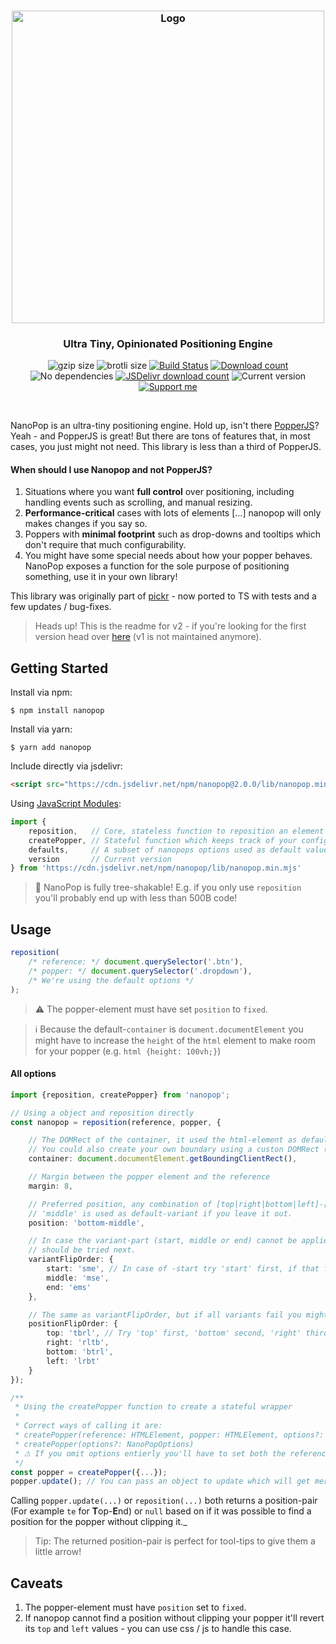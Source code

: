 <h3 align="center">
    <img src="https://user-images.githubusercontent.com/30767528/81419142-155b4100-914e-11ea-913b-cb9f0cccd4e2.png" width="500" alt="Logo">
</h3>

<h3 align="center">
    Ultra Tiny, Opinionated Positioning Engine
</h3>

<p align="center">
  <img alt="gzip size" src="https://img.badgesize.io/https://cdn.jsdelivr.net/npm/nanopop/lib/nanopop.min.mjs?compression=gzip&style=flat-square">
  <img alt="brotli size" src="https://img.badgesize.io/https://cdn.jsdelivr.net/npm/nanopop/lib/nanopop.min.mjs?compression=brotli&style=flat-square">
  <a href="https://github.com/Simonwep/nanopop/actions"><img
     alt="Build Status"
     src="https://img.shields.io/github/workflow/status/Simonwep/nanopop/CI?style=flat-square"/></a>
  <a href="https://www.npmjs.com/package/nanopop"><img
     alt="Download count"
     src="https://img.shields.io/npm/dm/nanopop.svg?style=popout-square"></a>
  <img alt="No dependencies" src="https://img.shields.io/badge/dependencies-none-27ae60.svg?style=popout-square">
  <a href="https://www.jsdelivr.com/package/npm/nanopop"><img
     alt="JSDelivr download count"
     src="https://data.jsdelivr.com/v1/package/npm/nanopop/badge"></a>
  <img alt="Current version"
       src="https://img.shields.io/github/tag/Simonwep/nanopop.svg?color=3498DB&label=version&style=flat-square">
  <a href="https://github.com/sponsors/Simonwep"><img
     alt="Support me"
     src="https://img.shields.io/badge/github-support-3498DB.svg?style=popout-square"></a>
</p>

<br>

NanoPop is an ultra-tiny positioning engine. Hold up, isn't there [PopperJS](https://github.com/popperjs/popper-core)?
Yeah - and PopperJS is great! But there are tons of features that, in most cases, you just might not need. This library is less than a third of PopperJS.

#### When should I use Nanopop and not PopperJS?
1. Situations where you want **full control** over positioning, including handling events such as scrolling, and manual resizing.
2. **Performance-critical** cases with lots of elements [...] nanopop will only makes changes if you say so.
3. Poppers with **minimal footprint** such as drop-downs and tooltips which don't require that much configurability.
4. You might have some special needs about how your popper behaves. NanoPop exposes a function for the sole purpose of positioning something, use it in your own library!

This library was originally part of [pickr](https://github.com/Simonwep/pickr) - now ported to TS with tests and a few updates / bug-fixes.

> Heads up! This is the readme for v2 - if you're looking for the first version head over [here](https://github.com/Simonwep/nanopop/tree/539de9558a113ca6548a0d7d316ae8c65d7817d5) (v1 is not maintained anymore).

## Getting Started

Install via npm:
```shell
$ npm install nanopop
```

Install via yarn:
```shell
$ yarn add nanopop
```

Include directly via jsdelivr:
```html
<script src="https://cdn.jsdelivr.net/npm/nanopop@2.0.0/lib/nanopop.min.js"></script>
```

Using [JavaScript Modules](https://developer.mozilla.org/en-US/docs/Web/JavaScript/Guide/Modules):

````js
import {
    reposition,   // Core, stateless function to reposition an element
    createPopper, // Stateful function which keeps track of your configuration
    defaults,     // A subset of nanopops options used as default values
    version       // Current version
} from 'https://cdn.jsdelivr.net/npm/nanopop/lib/nanopop.min.mjs'
````

> 🌟 NanoPop is fully tree-shakable! E.g. if you only use `reposition` you'll probably end up with less than 500B code!

## Usage

```js
reposition(
    /* reference: */ document.querySelector('.btn'),
    /* popper: */ document.querySelector('.dropdown'),
    /* We're using the default options */
);
```

> ⚠ The popper-element must have set `position` to `fixed`.

> ℹ Because the default-`container` is `document.documentElement` you might have to increase the `height` of the `html` element to make room for your popper (e.g. `html {height: 100vh;}`)

#### All options
```ts
import {reposition, createPopper} from 'nanopop';

// Using a object and reposition directly
const nanopop = reposition(reference, popper, {

    // The DOMRect of the container, it used the html-element as default.
    // You could also create your own boundary using a custon DOMRect (https://developer.mozilla.org/en-US/docs/Web/API/DOMRect)!
    container: document.documentElement.getBoundingClientRect(),

    // Margin between the popper element and the reference
    margin: 8,

    // Preferred position, any combination of [top|right|bottom|left]-[start|middle|end] is valid.
    // 'middle' is used as default-variant if you leave it out.
    position: 'bottom-middle',

    // In case the variant-part (start, middle or end) cannot be applied you can specify what (and if)
    // should be tried next.
    variantFlipOrder: {
        start: 'sme', // In case of -start try 'start' first, if that fails 'middle' and 'end' if both doesn't work.
        middle: 'mse',
        end: 'ems'
    },

    // The same as variantFlipOrder, but if all variants fail you might want to try other positions.
    positionFlipOrder: {
        top: 'tbrl', // Try 'top' first, 'bottom' second, 'right' third and 'left' as latest position.
        right: 'rltb',
        bottom: 'btrl',
        left: 'lrbt'
    }
});

/**
 * Using the createPopper function to create a stateful wrapper
 *
 * Correct ways of calling it are:
 * createPopper(reference: HTMLElement, popper: HTMLElement, options?: NanoPopOptions)
 * createPopper(options?: NanoPopOptions)
 * ⚠ If you omit options entierly you'll have to set both the reference and the popper later when calling .update!
 */
const popper = createPopper({...});
popper.update(); // You can pass an object to update which will get merged with the existing config.
```

Calling `popper.update(...)` or `reposition(...)` both returns a position-pair (For example `te` for **T**op-**E**nd) or `null` based on if it was possible to find a position for the popper without clipping it._

> Tip: The returned position-pair is perfect for tool-tips to give them a little arrow!

## Caveats
1. The popper-element must have `position` set to `fixed`.
2. If nanopop cannot find a position without clipping your popper it'll revert its `top` and `left` values - you can use css / js to handle this case.
